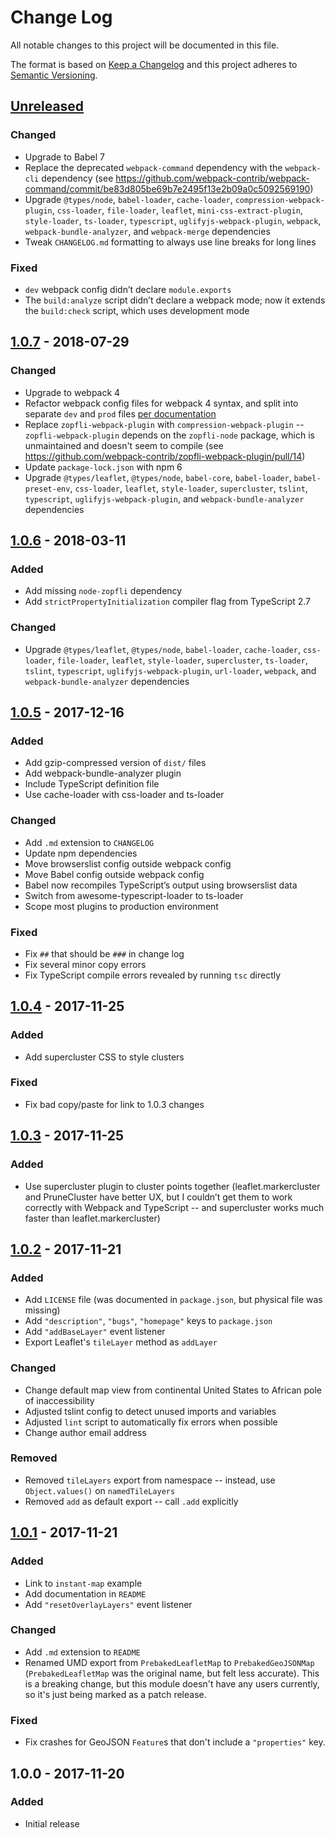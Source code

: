 # Change Log
All notable changes to this project will be documented in this file.

The format is based on [Keep a Changelog](http://keepachangelog.com/)
and this project adheres to [Semantic Versioning](http://semver.org/).

## [Unreleased]
### Changed
- Upgrade to Babel 7
- Replace the deprecated `webpack-command` dependency with the `webpack-cli`
  dependency (see
  https://github.com/webpack-contrib/webpack-command/commit/be83d805be69b7e2495f13e2b09a0c5092569190)
- Upgrade `@types/node`, `babel-loader`, `cache-loader`,
  `compression-webpack-plugin`, `css-loader`, `file-loader`, `leaflet`,
  `mini-css-extract-plugin`, `style-loader`, `ts-loader`, `typescript`,
  `uglifyjs-webpack-plugin`, `webpack`, `webpack-bundle-analyzer`, and
  `webpack-merge` dependencies
- Tweak `CHANGELOG.md` formatting to always use line breaks for long lines

### Fixed
- `dev` webpack config didn’t declare `module.exports`
- The `build:analyze` script didn’t declare a webpack mode; now it extends the
  `build:check` script, which uses development mode

## [1.0.7] - 2018-07-29
### Changed
- Upgrade to webpack 4
- Refactor webpack config files for webpack 4 syntax, and split into separate
  `dev` and `prod` files
  [per documentation](https://webpack.js.org/guides/production/#specify-the-mode)
- Replace `zopfli-webpack-plugin` with `compression-webpack-plugin` --
  `zopfli-webpack-plugin` depends on the `zopfli-node` package, which is
  unmaintained and doesn't seem to compile (see
  https://github.com/webpack-contrib/zopfli-webpack-plugin/pull/14)
- Update `package-lock.json` with npm 6
- Upgrade `@types/leaflet`, `@types/node`, `babel-core`, `babel-loader`,
  `babel-preset-env`, `css-loader`, `leaflet`, `style-loader`, `supercluster`,
  `tslint`, `typescript`, `uglifyjs-webpack-plugin`, and
  `webpack-bundle-analyzer` dependencies

## [1.0.6] - 2018-03-11
### Added
- Add missing `node-zopfli` dependency
- Add `strictPropertyInitialization` compiler flag from TypeScript 2.7

### Changed
- Upgrade `@types/leaflet`, `@types/node`, `babel-loader`, `cache-loader`,
  `css-loader`, `file-loader`, `leaflet`, `style-loader`, `supercluster`,
  `ts-loader`, `tslint`, `typescript`, `uglifyjs-webpack-plugin`, `url-loader`,
  `webpack`, and `webpack-bundle-analyzer` dependencies

## [1.0.5] - 2017-12-16
### Added
- Add gzip-compressed version of `dist/` files
- Add webpack-bundle-analyzer plugin
- Include TypeScript definition file
- Use cache-loader with css-loader and ts-loader

### Changed
- Add `.md` extension to `CHANGELOG`
- Update npm dependencies
- Move browserslist config outside webpack config
- Move Babel config outside webpack config
- Babel now recompiles TypeScript’s output using browserslist data
- Switch from awesome-typescript-loader to ts-loader
- Scope most plugins to production environment

### Fixed
- Fix `##` that should be `###` in change log
- Fix several minor copy errors
- Fix TypeScript compile errors revealed by running `tsc` directly

## [1.0.4] - 2017-11-25
### Added
- Add supercluster CSS to style clusters

### Fixed
- Fix bad copy/paste for link to 1.0.3 changes

## [1.0.3] - 2017-11-25
### Added
- Use supercluster plugin to cluster points together (leaflet.markercluster and
  PruneCluster have better UX, but I couldn’t get them to work correctly with
  Webpack and TypeScript -- and supercluster works much faster than
  leaflet.markercluster)

## [1.0.2] - 2017-11-21
### Added
- Add `LICENSE` file (was documented in `package.json`, but physical file was
  missing)
- Add `"description"`, `"bugs"`, `"homepage"` keys to `package.json`
- Add `"addBaseLayer"` event listener
- Export Leaflet's `tileLayer` method as `addLayer`

### Changed
- Change default map view from continental United States to African pole of
  inaccessibility
- Adjusted tslint config to detect unused imports and variables
- Adjusted `lint` script to automatically fix errors when possible
- Change author email address

### Removed
- Removed `tileLayers` export from namespace -- instead, use `Object.values()`
  on `namedTileLayers`
- Removed `add` as default export -- call `.add` explicitly

## [1.0.1] - 2017-11-21
### Added
- Link to `instant-map` example
- Add documentation in `README`
- Add `"resetOverlayLayers"` event listener

### Changed
- Add `.md` extension to `README`
- Renamed UMD export from `PrebakedLeafletMap` to `PrebakedGeoJSONMap`
  (`PrebakedLeafletMap` was the original name, but felt less accurate).
  This is a breaking change, but this module doesn't have any users currently,
  so it's just being marked as a patch release.

### Fixed
- Fix crashes for GeoJSON `Feature`s that don't include a `"properties"` key.

## 1.0.0 - 2017-11-20
### Added
- Initial release

[Unreleased]: https://github.com/stilist/prebaked-geojson-map/compare/v1.0.7...master
[1.0.7]: https://github.com/stilist/prebaked-geojson-map/compare/v1.0.6...v1.0.7
[1.0.6]: https://github.com/stilist/prebaked-geojson-map/compare/v1.0.5...v1.0.6
[1.0.5]: https://github.com/stilist/prebaked-geojson-map/compare/v1.0.4...v1.0.5
[1.0.4]: https://github.com/stilist/prebaked-geojson-map/compare/v1.0.3...v1.0.4
[1.0.3]: https://github.com/stilist/prebaked-geojson-map/compare/v1.0.2...v1.0.3
[1.0.2]: https://github.com/stilist/prebaked-geojson-map/compare/v1.0.1...v1.0.2
[1.0.1]: https://github.com/stilist/prebaked-geojson-map/compare/v1.0.0...v1.0.1
